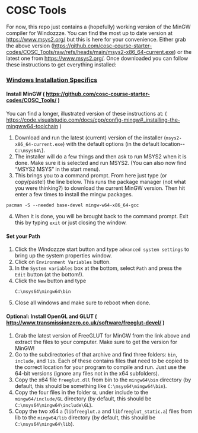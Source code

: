 # COSC Tools
For now, this repo just contains a (hopefully) working version of the MinGW compiler for Windozzze. You can find the most up to date version at https://www.msys2.org/ but this is here for your convenience. Either grab the above version (https://github.com/cosc-course-starter-codes/COSC_Tools/raw/refs/heads/main/msys2-x86_64-current.exe) or the latest one from https://www.msys2.org/.
Once downloaded you can follow these instructions to get everything installed:
### <u>Windows Installation Specifics</u>
#### Install MinGW ( https://github.com/cosc-course-starter-codes/COSC_Tools/ )

You can find a longer, illustrated version of these instructions at: ( https://code.visualstudio.com/docs/cpp/config-mingw#_installing-the-mingww64-toolchain )
1.  Download and run the latest (current) version of the installer (`msys2-x86_64-current.exe`) with the default options (in the default location--`C:\msys64\`).
2.	The installer will do a few things and then ask to run MSYS2 when it is done. Make sure it is selected and run MSYS2. (You can also now find “MSYS2 MSYS” in the start menu).
3.	This brings you to a command prompt. From here just type (or copy/paste!) the line below. This runs the package manager (not what you were thinking?) to download the current MinGW version. Then hit enter a few times to install the mingw packages.
```
pacman -S --needed base-devel mingw-w64-x86_64-gcc
```
4.	When it is done, you will be brought back to the command prompt. Exit this by typing `exit` or just closing the window.

#### Set your Path
1. Click the Windozzze start button and type `advanced system settings` to bring up the system properties window.
1. Click on `Environment Variables` button.
1. In the `System variables` box at the bottom, select `Path` and press the `Edit` button (at the bottom!).
1. Click the `New` button and type
   ```
   C:\msys64\mingw64\bin
   ```
1. Close all windows and make sure to reboot when done.

#### Optional: Install OpenGL and GLUT ( http://www.transmissionzero.co.uk/software/freeglut-devel/ )
1. Grab the latest version of FreeGLUT for MinGW from the link above and extract the files to your computer. Make sure to get the version for MinGW!
1. Go to the subdirectories of that archive and find three folders: `bin`, `include`, and `lib`. Each of these contains files that need to be copied to the correct location for your program to compile and run. Just use the 64-bit versions (ignore any files not in the x64 subfolders).
1. Copy the x64 file `freeglut.dll` from bin to the `mingw64\bin` directory (by default, this should be something like `C:\msys64\mingw64\bin`).
1. Copy the four files in the folder `GL` under include to the `mingw64/include/GL` directory (by default, this should be `C:\msys64\mingw64\include\GL`).
1. Copy the two x64 `a` (`libfreeglut.a` and `libfreeglut_static.a`) files from lib to the `mingw64/lib` directory (by default, this should be `C:\msys64\mingw64\lib`).
